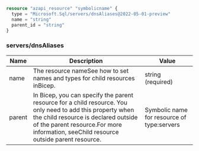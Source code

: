 ```terraform
resource "azapi_resource" "symbolicname" {
  type = "Microsoft.Sql/servers/dnsAliases@2022-05-01-preview"
  name = "string"
  parent_id = "string"
}

```

### servers/dnsAliases

| Name | Description | Value |
|-|-|-|
| name | The resource nameSee how to set names and types for child resources inBicep. | string (required) |
| parent | In Bicep, you can specify the parent resource for a child resource. You only need to add this property when the child resource is declared outside of the parent resource.For more information, seeChild resource outside parent resource. | Symbolic name for resource of type:servers |


